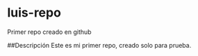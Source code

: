 # luis-repo
Primer repo creado en github

##Descripción
Este es mi primer repo, creado solo para prueba.
